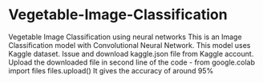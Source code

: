# Vegetable-Image-Classification
Vegetable Image Classification using neural networks
This is an Image Classification model with Convolutional Neural Network.
This model uses Kaggle dataset.
Issue and download kaggle.json file from Kaggle account.
Upload the downloaded file in second line of the code - 
from google.colab import files
files.upload()
It gives the accuracy of around 95%

